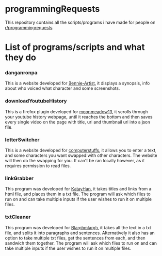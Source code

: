 # programmingRequests
This repository contains all the scripts/programs i have made for people on [r/programmingrequests](https://www.reddit.com/r/programmingrequests/ "r/programmingrequests on reddit")

# List of programs/scripts and what they do

### danganronpa
This is a website developed for [Bennie-Artist](https://www.reddit.com/r/programmingrequests/comments/e5jvup/html_css_request/ "Reddit post with request"), it displays a synopsis, info about who voiced what character and some screenshots.

### downloadYoutubeHistory
This is a firefox plugin developed for [moonmeadow13](https://www.reddit.com/r/programmingrequests/comments/dla0ap/download_complete_youtube_history_paid/ "Reddit post with request"), it scrolls through your youtube history webpage, until it reaches the bottom and then saves every single video on the page with title, url and thumbnail url into a json file.

### letterSwitcher
This is a website developed for [computerstuffs](https://www.reddit.com/r/programmingrequests/comments/e66sv9/convert_specific_letters_to_different_letters/ "Reddit post with request"), it allows you to enter a text, and some characters you want swapped with other characters. The website will then do the swapping for you. It can't be ran locally however, as it requires permission to read files.

### linkGrabber
This program was developed for [KatayHan](https://www.reddit.com/r/programmingrequests/comments/dtfazv/extracting_and_listing_links_from_a_text_file/ "Reddit post with request"), it takes titles and links from a html file, and places them in a txt file. 
The program will ask which files to run on and can take multiple inputs if the user wishes to run it on multiple files.

### txtCleaner
This program was developed for [Blarghmlargh](https://www.reddit.com/r/programmingrequests/comments/dta17j/python_script_open_txt_file_use_re_to_parse_by/ "Reddit post with request"), it takes all the text in a txt file, and splits it into paragraphs and sentences.
Alternatively it also has an option to take multiple txt files, get the sentences from each, and then sandwich them together.
The program will ask which files to run on and can take multiple inputs if the user wishes to run it on multiple files.
